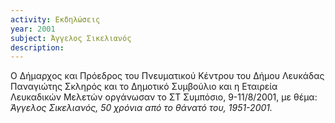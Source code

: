 ```yaml
---
activity: Εκδηλώσεις
year: 2001
subject: Άγγελος Σικελιανός
description: 
---
```


Ο Δήμαρχος και Πρόεδρος του Πνευματικού Κέντρου του Δήμου Λευκάδας Παναγιώτης Σκληρός και το Δημοτικό Συμβούλιο και η Εταιρεία Λευκαδικών Μελετών οργάνωσαν το ΣΤ Συμπόσιο, 9-11/8/2001, με θέμα: *Άγγελος Σικελιανός, 50 χρόνια από το θάνατό του, 1951-2001.*
